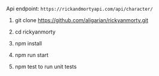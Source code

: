 Api endpoint: `https://rickandmortyapi.com/api/character/`


  1. git clone https://github.com/aligarian/rickyanmorty.git

  2. cd rickyanmorty

  3. npm install

  4. npm run start

  5. npm test to run unit tests
```
